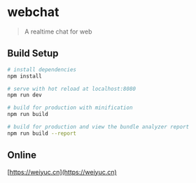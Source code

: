 # webchat

> A realtime chat for web

## Build Setup

``` bash
# install dependencies
npm install

# serve with hot reload at localhost:8080
npm run dev

# build for production with minification
npm run build

# build for production and view the bundle analyzer report
npm run build --report
```

## Online
[https://weiyuc.cn](https://weiyuc.cn)
